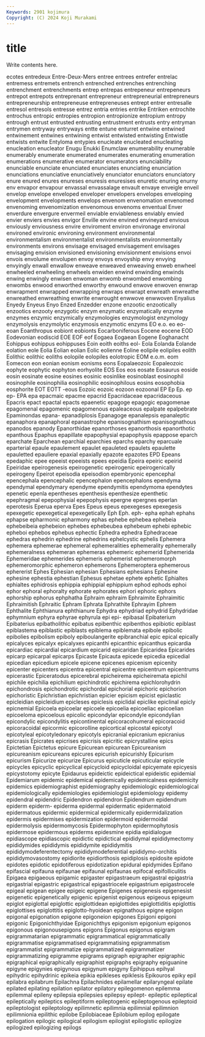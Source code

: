 ```yaml
---
Keywords: 2901 kojimura
Copyright: (C) 2024 Koji Murakami
---
```


# title

Write contents here.



ecotes entredeux Entre-Deux-Mers
entree entrees entrefer entrelac entremess entremets entrench entrenched entrenches entrenching
entrenchment entrenchments entrep entrepas entrepeneur entrepeneurs entrepot entrepots entreprenant entrepreneur
entrepreneurial entrepreneurs entrepreneurship entrepreneuse entrepreneuses entrept entrer entresalle entresol entresols
entresse entrez entria entries entrike Entriken entrochite entrochus entropic entropies
entropion entropionize entropium entropy entrough entrust entrusted entrusting entrustment entrusts
entry entryman entrymen entryway entryways entte entune enturret entwine entwined
entwinement entwines entwining entwist entwisted entwisting Entwistle entwists entwite Entyloma
entypies enucleate enucleated enucleating enucleation enucleator Enugu Enukki Enumclaw enumerability
enumerable enumerably enumerate enumerated enumerates enumerating enumeration enumerations enumerative enumerator
enumerators enunciability enunciable enunciate enunciated enunciates enunciating enunciation enunciations enunciative
enunciatively enunciator enunciators enunciatory enure enured enures enureses enuresis enuresises
enuretic enuring enurny env envapor envapour envassal envassalage envault envaye
enveigle enveil envelop envelope enveloped enveloper envelopers envelopes enveloping envelopment
envelopments envelops envenom envenomation envenomed envenoming envenomization envenomous envenoms enventual
Enver enverdure envergure envermeil enviable enviableness enviably envied envier enviers
envies envigor Enville envine envined envineyard envious enviously enviousness envire
enviroment environ environage environal environed environic environing environment environmental environmentalism
environmentalist environmentalists environmentally environments environs envisage envisaged envisagement envisages envisaging
envision envisioned envisioning envisionment envisions envoi envois envolume envolupen envoy
envoys envoyship envy envying envyingly enwall enwallow enweave enweaved enweaving
enweb enwheel enwheeled enwheeling enwheels enwiden enwind enwinding enwinds enwing
enwingly enwisen enwoman enwomb enwombed enwombing enwombs enwood enworthed enworthy
enwound enwove enwoven enwrap enwrapment enwrapped enwrapping enwraps enwrapt enwreath
enwreathe enwreathed enwreathing enwrite enwrought enwwove enwwoven Enyalius Enyedy Enyeus
Enyo Enzed Enzedder enzone enzootic enzootically enzootics enzooty enzygotic enzym
enzymatic enzymatically enzyme enzymes enzymic enzymically enzymologies enzymologist enzymology enzymolysis
enzymolytic enzymosis enzymotic enzyms EO e.o. eo eo- eoan Eoanthropus
eobiont eobionts Eocarboniferous Eocene eocene EOD Eodevonian eodiscid EOE EOF
eof Eogaea Eogaean Eogene Eoghanacht Eohippus eohippus eohippuses Eoin eoith
eoiths eol- Eola Eolanda Eolande eolation eole Eolia Eolian eolian
Eolic eolienne Eoline eolipile eolipiles eolith Eolithic eolithic eoliths eolopile
eolopiles eolotropic EOM e.o.m. eom Eomecon eon eonian eonism eonisms
eons Eopalaeozoic Eopaleozoic eophyte eophytic eophyton eorhyolite EOS Eos eos
eosate Eosaurus eoside eosin eosinate eosine eosines eosinic eosinlike eosinoblast
eosinophil eosinophile eosinophilia eosinophilic eosinophilous eosins eosophobia eosphorite EOT EOTT
-eous Eozoic eozoic eozoon eozoonal EP Ep Ep. ep ep-
EPA epa epacmaic epacme epacrid Epacridaceae epacridaceous Epacris epact epactal
epacts epaenetic epagoge epagogic epagomenae epagomenal epagomenic epagomenous epaleaceous epalpate
epalpebrate Epaminondas epana- epanadiplosis Epanagoge epanalepsis epanaleptic epanaphora epanaphoral epanastrophe
epanisognathism epanisognathous epanodos epanody Epanorthidae epanorthoses epanorthosis epanorthotic epanthous Epaphus
epapillate epapophysial epapophysis epappose eparch eparchate Eparchean eparchial eparchies eparchs
eparchy eparcuale eparterial epaule epaulement epaulet epauleted epaulets epaulette epauletted
epauliere epaxial epaxially epazote epazotes EPD Epeans epedaphic epee epeeist
epeeists epees epeidia Epeira epeiric epeirid Epeiridae epeirogenesis epeirogenetic epeirogenic
epeirogenically epeirogeny Epeirot epeisodia epeisodion epembryonic epencephal epencephala epencephalic epencephalon
epencephalons ependyma ependymal ependymary ependyme ependymitis ependymoma ependytes epenetic epenla
epentheses epenthesis epenthesize epenthetic epephragmal epepophysial epepophysis epergne epergnes eperlan
eperotesis Eperua eperva Epes Epeus epeus epexegeses epexegesis epexegetic epexegetical
epexegetically Eph Eph. eph- epha ephah ephahs ephapse epharmonic epharmony
ephas ephebe ephebea ephebeia ephebeibeia ephebeion ephebes ephebeubea ephebeum ephebi
ephebic epheboi ephebos ephebus ephectic Ephedra ephedra Ephedraceae ephedras ephedrin
ephedrine ephedrins ephelcystic ephelis Ephemera ephemera ephemerae ephemeral ephemeralities ephemerality
ephemerally ephemeralness ephemeran ephemeras ephemeric ephemerid Ephemerida Ephemeridae ephemerides ephemeris
ephemerist ephemeromorph ephemeromorphic ephemeron ephemerons Ephemeroptera ephemerous ephererist Ephes Ephesian
ephesian Ephesians ephesians Ephesine ephesine ephestia ephestian Ephesus ephetae ephete
ephetic Ephialtes ephialtes ephidrosis ephippia ephippial ephippium ephod ephods ephoi
ephor ephoral ephoralty ephorate ephorates ephori ephoric ephors ephorship ephorus
ephphatha Ephraim ephraim Ephraimite Ephraimitic Ephraimitish Ephraitic Ephram Ephrata Ephrathite
Ephrayim Ephrem Ephthalite Ephthianura ephthianure Ephydra ephydriad ephydrid Ephydridae ephymnium
ephyra ephyrae ephyrula epi epi- epibasal Epibaterium Epibaterius epibatholithic epibatus
epibenthic epibenthos epibiotic epiblast epiblastema epiblastic epiblasts epiblema epiblemata epibole
epibolic epibolies epibolism epiboly epiboulangerite epibranchial epic epical epically epicalyces
epicalyx epicalyxes epicanthi epicanthic epicanthus epicardia epicardiac epicardial epicardium epicarid
epicaridan Epicaridea Epicarides epicarp epicarpal epicarps Epicaste Epicauta epicede epicedia
epicedial epicedian epicedium epicele epicene epicenes epicenism epicenity epicenter epicenters
epicentra epicentral epicentre epicentrum epicentrums epicerastic Epiceratodus epicerebral epicheirema epicheiremata
epichil epichile epichilia epichilium epichindrotic epichirema epichlorohydrin epichondrosis epichondrotic epichordal
epichorial epichoric epichorion epichoristic Epichristian epichristian epicier epicism epicist epiclastic
epicleidian epicleidium epicleses epiclesis epiclidal epiclike epiclinal epicly epicnemial Epicoela
epicoelar epicoele epicoelia epicoeliac epicoelian epicoeloma epicoelous epicolic epicondylar epicondyle
epicondylian epicondylic epicondylitis epicontinental epicoracohumeral epicoracoid epicoracoidal epicormic epicorolline epicortical
epicostal epicotyl epicotyleal epicotyledonary epicotyls epicranial epicranium epicranius epicrasis Epicrates
epicrises epicrisis epicritic epicrystalline epics Epictetian Epictetus epicure Epicurean epicurean
Epicureanism epicureanism epicureans epicures epicurish epicurishly Epicurism epicurism Epicurize epicurize
Epicurus epicuticle epicuticular epicycle epicycles epicyclic epicyclical epicycloid epicycloidal epicyemate
epicyesis epicystotomy epicyte Epidaurus epideictic epideictical epideistic epidemial Epidemiarum epidemic
epidemical epidemically epidemicalness epidemicity epidemics epidemiographist epidemiography epidemiologic epidemiological epidemiologically
epidemiologies epidemiologist epidemiology epidemy epidendral epidendric Epidendron epidendron Epidendrum epidendrum
epiderm epiderm- epiderma epidermal epidermatic epidermatoid epidermatous epidermic epidermical epidermically
epidermidalization epidermis epidermises epidermization epidermoid epidermoidal epidermolysis epidermomycosis Epidermophyton epidermophytosis
epidermose epidermous epiderms epidesmine epidia epidialogue epidiascope epidiascopic epidictic epidictical
epididymal epididymectomy epididymides epididymis epididymite epididymitis epididymodeferentectomy epididymodeferential epididymo-orchitis epididymovasostomy
epidiorite epidiorthosis epidiplosis epidosite epidote epidotes epidotic epidotiferous epidotization epidural
epidymides Epifano epifascial epifauna epifaunae epifaunal epifaunas epifocal epifolliculitis Epigaea
epigaeous epigamic epigaster epigastraeum epigastral epigastria epigastrial epigastric epigastrical epigastriocele
epigastrium epigastrocele epigeal epigean epigee epigeic epigene Epigenes epigenesis epigenesist
epigenetic epigenetically epigenic epigenist epigenous epigeous epigeum epiglot epiglottal epiglottic
epiglottidean epiglottides epiglottiditis epiglottis epiglottises epiglottitis epiglotto-hyoidean epignathous epigne epigon
epigonal epigonation epigone epigoneion epigones Epigoni epigoni epigonic Epigonichthyidae Epigonichthys
epigonism epigonium epigonos epigonous epigonousepigons epigons Epigonus epigonus epigram epigrammatarian
epigrammatic epigrammatical epigrammatically epigrammatise epigrammatised epigrammatising epigrammatism epigrammatist epigrammatize epigrammatized
epigrammatizer epigrammatizing epigramme epigrams epigraph epigrapher epigraphic epigraphical epigraphically epigraphist
epigraphs epigraphy epiguanine epigyne epigynies epigynous epigynum epigyny Epihippus epihyal
epihydric epihydrinic epikeia epikia epikleses epiklesis Epikouros epiky epil epilabra
epilabrum Epilachna Epilachnides epilamellar epilaryngeal epilate epilated epilating epilation epilator
epilatory epilegomenon epilemma epilemmal epileny epilepsia epilepsies epilepsy epilept- epileptic
epileptical epileptically epileptics epileptiform epileptogenic epileptogenous epileptoid epileptologist epileptology epilimnetic
epilimnia epilimnial epilimnion epilimnionia epilithic epilobe Epilobiaceae Epilobium epilog epilogate
epilogation epilogic epilogical epilogism epilogist epilogistic epilogize epilogized epilogizing epilogs
